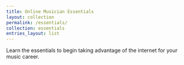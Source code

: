 ```yaml
---
title: Online Musician Essentials
layout: collection
permalink: /essentials/
collection: essentials
entries_layout: list
---
```

Learn the essentials to begin taking advantage of the internet for your music career. 